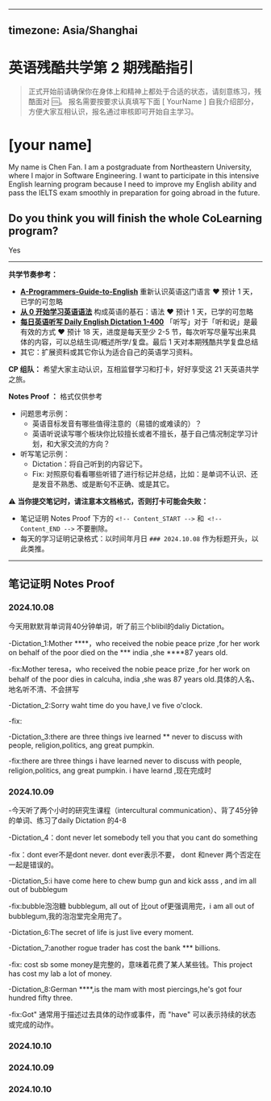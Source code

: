 
---
timezone: Asia/Shanghai
---


# 英语残酷共学第 2 期残酷指引

> 正式开始前请确保你在身体上和精神上都处于合适的状态，请刻意练习，残酷面对 🆒。 报名需要按要求认真填写下面 [ YourName ] 自我介绍部分，方便大家互相认识，报名通过审核即可开始自主学习。

# [your name]

My name is Chen Fan. I am a postgraduate from Northeastern University, where I major in Software Engineering. I want to participate in this intensive English learning program because I need to improve my English ability and pass the IELTS exam smoothly in preparation for going abroad in the future.

## Do you think you will finish the whole CoLearning program?

Yes

---

**共学节奏参考：**

- [**A-Programmers-Guide-to-English**](https://github.com/yujiangshui/A-Programmers-Guide-to-English) 重新认识英语这门语言 ❤️ 预计 1 天，已学的可忽略
- [**从 0 开始学习英语语法**](https://hzpt-inet-club.github.io/english-note/) 构成英语的基石：语法 ❤️ 预计 1 天，已学的可忽略
- [**每日英语听写 Daily English Dictation 1-400**](https://www.bilibili.com/video/BV1U7411a7xG?p=3&vd_source=bc0666711d2280c24d54945ab9c11146) 「听写」对于「听和说」是最有效的方式 ❤️ 预计 18 天，进度是每天至少 2-5 节，每次听写尽量写出来具体的内容，可以总结生词/概述所学/复盘。最后 1 天对本期残酷共学复盘总结
- 其它：扩展资料或其它你认为适合自己的英语学习资料。

**CP 组队：**  希望大家主动认识，互相监督学习和打卡，好好享受这 21 天英语共学之旅。

**Notes Proof ：** 格式仅供参考

- 问题思考示例：
  - 英语音标发音有哪些值得注意的（易错的或难读的）？
  - 英语听说读写哪个板块你比较擅长或者不擅长，基于自己情况制定学习计划，和大家交流的方向？
- 听写笔记示例：
  - Dictation：将自己听到的内容记下。
  - Fix: 对照原句看看哪些听错了进行标记并总结，比如：是单词不认识、还是发音不熟悉、或是断句不正确、或是其它。

⚠️ **当你提交笔记时，请注意本文档格式，否则打卡可能会失败：**

- 笔记证明 Notes Proof 下方的 `<!-- Content_START -->` 和` <!-- Content_END -->` 不要删除。
- 每天的学习证明记录格式：以时间年月日 `### 2024.10.08` 作为标题开头，以此类推。

---

## 笔记证明 Notes Proof

<!-- Content_START --> 

### 2024.10.08
今天用默默背单词背40分钟单词，听了前三个blibil的daliy Dictation。

-Dictation_1:Mother ****，who received the nobie peace prize ,for her work on behalf of the poor died on the *** india ,she ****87 years old.

-fix:Mother teresa，who received the nobie peace prize ,for her work on behalf of the poor dies in calcuha, india ,she was 87 years old.具体的人名、地名听不清、不会拼写

-Dictation_2:Sorry waht time do you have,I ve five o'clock.

-fix:

-Dictation_3:there are three things ive learned ** never to discuss with people, religion,politics, ang great pumpkin.

-fix:there are three things i have learned  never to discuss with people, religion,politics, ang great pumpkin. i have learnd ,现在完成时



### 2024.10.09
-今天听了两个小时的研究生课程（intercultural communication）、背了45分钟的单词、练习了daily Dictation 的4-8

-Dictation_4：dont never let somebody tell you that you cant do something

-fix：dont ever不是dont never. dont ever表示不要， dont 和never 两个否定在一起是错误的。

-Dictation_5:i have come here to chew bump gun and kick asss , and im all out of bubblegum

-fix:bubble泡泡糖 bubblegum,   all out of 比out of更强调用完，i am all out of bubblegum,我的泡泡堂完全用完了。

-Dictation_6:The secret of life is just live every moment.

-Dictation_7:another rogue trader  has cost the bank *** billions.

-fix: cost sb some money是完整的，意味着花费了某人某些钱。This project has cost my lab a lot of money.

-Dictation_8:German ****,is the mam with most piercings,he's got four hundred fifty three.

-fix:Got" 通常用于描述过去具体的动作或事件，而 "have" 可以表示持续的状态或完成的动作。


### 2024.10.10



### 2024.10.09



### 2024.10.10







<!-- Content_END -->
